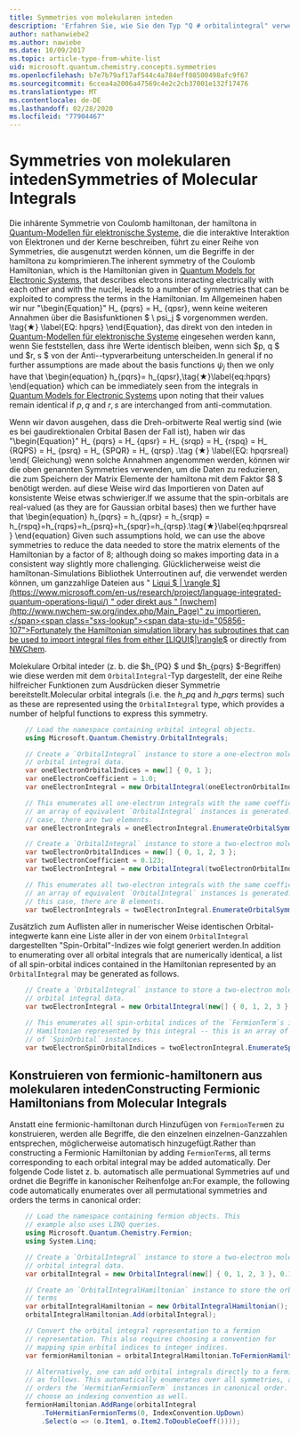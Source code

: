 ```yaml
---
title: Symmetries von molekularen inteden
description: 'Erfahren Sie, wie Sie den Typ "Q # orbitalintegral" verwenden, um molekulare Symmetries aufzuzählen.'
author: nathanwiebe2
ms.author: nawiebe
ms.date: 10/09/2017
ms.topic: article-type-from-white-list
uid: microsoft.quantum.chemistry.concepts.symmetries
ms.openlocfilehash: b7e7b79af17af544c4a784eff08500498afc9f67
ms.sourcegitcommit: 6ccea4a2006a47569c4e2c2cb37001e132f17476
ms.translationtype: MT
ms.contentlocale: de-DE
ms.lasthandoff: 02/28/2020
ms.locfileid: "77904467"
---
```

# <a name="symmetries-of-molecular-integrals"></a><span data-ttu-id="05856-103">Symmetries von molekularen inteden</span><span class="sxs-lookup"><span data-stu-id="05856-103">Symmetries of Molecular Integrals</span></span>

<span data-ttu-id="05856-104">Die inhärente Symmetrie von Coulomb hamiltonan, der hamiltona in [Quantum-Modellen für elektronische Systeme](xref:microsoft.quantum.chemistry.concepts.quantummodels), die die interaktive Interaktion von Elektronen und der Kerne beschreiben, führt zu einer Reihe von Symmetries, die ausgenutzt werden können, um die Begriffe in der hamiltona zu komprimieren.</span><span class="sxs-lookup"><span data-stu-id="05856-104">The inherent symmetry of the Coulomb Hamiltonian, which is the Hamiltonian given in [Quantum Models for Electronic Systems](xref:microsoft.quantum.chemistry.concepts.quantummodels), that describes electrons interacting electrically with each other and with the nuclei, leads to a number of symmetries that can be exploited to compress the terms in the Hamiltonian.</span></span>
<span data-ttu-id="05856-105">Im Allgemeinen haben wir nur "\begin{Equation}" H_ {pqrs} = H_ {qpsr}, wenn keine weiteren Annahmen über die Basisfunktionen $ \ psi_j $ vorgenommen werden. \tag{★} \label{EQ: hpqrs} \end{Equation}, das direkt von den inteden in [Quantum-Modellen für elektronische Systeme](xref:microsoft.quantum.chemistry.concepts.quantummodels) eingesehen werden kann, wenn Sie feststellen, dass ihre Werte identisch bleiben, wenn sich $p, q $ und $r, s $ von der Anti--typverarbeitung unterscheiden.</span><span class="sxs-lookup"><span data-stu-id="05856-105">In general if no further assumptions are made about the basis functions $\psi_j$ then we only have that \begin{equation} h_{pqrs}= h_{qpsr},\tag{★}\label{eq:hpqrs} \end{equation} which can be immediately seen from the integrals in [Quantum Models for Electronic Systems](xref:microsoft.quantum.chemistry.concepts.quantummodels) upon noting that their values remain identical if $p,q$ and $r,s$ are interchanged from anti-commutation.</span></span>

<span data-ttu-id="05856-106">Wenn wir davon ausgehen, dass die Dreh-orbitwerte Real wertig sind (wie es bei gaudirektionalen Orbital Basen der Fall ist), haben wir das "\begin{Equation}" H_ {pqrs} = H_ {qpsr} = H_ {srqp} = H_ {rspq} = H_ {RQPS} = H_ {psrq} = H_ {SPQR} = H_ {qrsp} .\tag {★} \label{EQ: hpqrsreal} \end{ Gleichung} wenn solche Annahmen angenommen werden, können wir die oben genannten Symmetries verwenden, um die Daten zu reduzieren, die zum Speichern der Matrix Elemente der hamiltona mit dem Faktor $8 $ benötigt werden. auf diese Weise wird das Importieren von Daten auf konsistente Weise etwas schwieriger.</span><span class="sxs-lookup"><span data-stu-id="05856-106">If we assume that the spin-orbitals are real-valued (as they are for Gaussian orbital bases) then we further have that \begin{equation} h_{pqrs} = h_{qpsr} = h_{srqp} = h_{rspq}=h_{rqps}=h_{psrq}=h_{spqr}=h_{qrsp}.\tag{★}\label{eq:hpqrsreal} \end{equation} Given such assumptions hold, we can use the above symmetries to reduce the data needed to store the matrix elements of the Hamiltonian by a factor of $8$; although doing so makes importing data in a consistent way slightly more challenging.</span></span>
<span data-ttu-id="05856-107">Glücklicherweise weist die hamiltonan-Simulations Bibliothek Unterroutinen auf, die verwendet werden können, um ganzzahlige Dateien aus " [Liqui $ | \rangle $](https://www.microsoft.com/en-us/research/project/language-integrated-quantum-operations-liqui/) " oder direkt aus " [nwchem](http://www.nwchem-sw.org/index.php/Main_Page)" zu importieren.</span><span class="sxs-lookup"><span data-stu-id="05856-107">Fortunately the Hamiltonian simulation library has subroutines that can be used to import integral files from either [LIQUI$|\rangle$](https://www.microsoft.com/en-us/research/project/language-integrated-quantum-operations-liqui/) or directly from [NWChem](http://www.nwchem-sw.org/index.php/Main_Page).</span></span>

<span data-ttu-id="05856-108">Molekulare Orbital inteder (z. b. die $h\_{PQ} $ und $h\_{pqrs} $-Begriffen) wie diese werden mit dem `OrbitalIntegral`-Typ dargestellt, der eine Reihe hilfreicher Funktionen zum Ausdrücken dieser Symmetrie bereitstellt.</span><span class="sxs-lookup"><span data-stu-id="05856-108">Molecular orbital integrals (i.e. the $h\_{pq}$ and $h\_{pqrs}$ terms) such as these are represented using the `OrbitalIntegral` type, which provides a number of helpful functions to express this symmetry.</span></span>
```csharp
    // Load the namespace containing orbital integral objects.
    using Microsoft.Quantum.Chemistry.OrbitalIntegrals;

    // Create a `OrbitalIntegral` instance to store a one-electron molecular 
    // orbital integral data.
    var oneElectronOrbitalIndices = new[] { 0, 1 };
    var oneElectronCoefficient = 1.0;
    var oneElectronIntegral = new OrbitalIntegral(oneElectronOrbitalIndices, oneElectronCoefficient);

    // This enumerates all one-electron integrals with the same coefficient --
    // an array of equivalent `OrbitalIntegral` instances is generated. In this
    // case, there are two elements.
    var oneElectronIntegrals = oneElectronIntegral.EnumerateOrbitalSymmetries();

    // Create a `OrbitalIntegral` instance to store a two-electron molecular orbital integral data.
    var twoElectronOrbitalIndices = new[] { 0, 1, 2, 3 };
    var twoElectronCoefficient = 0.123;
    var twoElectronIntegral = new OrbitalIntegral(twoElectronOrbitalIndices, twoElectronCoefficient);

    // This enumerates all two-electron integrals with the same coefficient -- 
    // an array of equivalent `OrbitalIntegral` instances is generated. In 
    // this case, there are 8 elements.
    var twoElectronIntegrals = twoElectronIntegral.EnumerateOrbitalSymmetries();
```

<span data-ttu-id="05856-109">Zusätzlich zum Auflisten aller in numerischer Weise identischen Orbital-integwerte kann eine Liste aller in der von einem `OrbitalIntegral` dargestellten "Spin-Orbital"-Indizes wie folgt generiert werden.</span><span class="sxs-lookup"><span data-stu-id="05856-109">In addition to enumerating over all orbital integrals that are numerically identical, a list of all spin-orbital indices contained in the Hamiltonian represented by an `OrbitalIntegral` may be generated as follows.</span></span>
```csharp
    // Create a `OrbitalIntegral` instance to store a two-electron molecular
    // orbital integral data.
    var twoElectronIntegral = new OrbitalIntegral(new[] { 0, 1, 2, 3 }, 0.123);

    // This enumerates all spin-orbital indices of the `FermionTerm`s in the 
    // Hamiltonian represented by this integral -- this is an array of array 
    // of `SpinOrbital` instances.
    var twoElectronSpinOrbitalIndices = twoElectronIntegral.EnumerateSpinOrbitals();
```
## <a name="constructing-fermionic-hamiltonians-from-molecular-integrals"></a><span data-ttu-id="05856-110">Konstruieren von fermionic-hamiltonern aus molekularen inteden</span><span class="sxs-lookup"><span data-stu-id="05856-110">Constructing Fermionic Hamiltonians from Molecular Integrals</span></span>

<span data-ttu-id="05856-111">Anstatt eine fermionic-hamiltonan durch Hinzufügen von `FermionTerm`en zu konstruieren, werden alle Begriffe, die den einzelnen einzelnen-Ganzzahlen entsprechen, möglicherweise automatisch hinzugefügt.</span><span class="sxs-lookup"><span data-stu-id="05856-111">Rather than constructing a Fermionic Hamiltonian by adding `FermionTerm`s, all terms corresponding to each orbital integral may be added automatically.</span></span>
<span data-ttu-id="05856-112">Der folgende Code listet z. b. automatisch alle permuational Symmetries auf und ordnet die Begriffe in kanonischer Reihenfolge an:</span><span class="sxs-lookup"><span data-stu-id="05856-112">For example, the following code automatically enumerates over all permutational symmetries and orders the terms in canonical order:</span></span> 
```csharp
    // Load the namespace containing fermion objects. This
    // example also uses LINQ queries.
    using Microsoft.Quantum.Chemistry.Fermion;
    using System.Linq;

    // Create a `OrbitalIntegral` instance to store a two-electron molecular 
    // orbital integral data.
    var orbitalIntegral = new OrbitalIntegral(new[] { 0, 1, 2, 3 }, 0.123);

    // Create an `OrbitalIntegralHamiltonian` instance to store the orbital integral
    // terms
    var orbitalIntegralHamiltonian = new OrbitalIntegralHamiltonian();
    orbitalIntegralHamiltonian.Add(orbitalIntegral);

    // Convert the orbital integral representation to a fermion
    // representation. This also requires choosing a convention for 
    // mapping spin orbital indices to integer indices.
    var fermionHamiltonian = orbitalIntegralHamiltonian.ToFermionHamiltonian(IndexConvention.UpDown);

    // Alternatively, one can add orbital integrals directly to a fermion Hamiltonian
    // as follows. This automatically enumerates over all symmetries, and then
    // orders the `HermitianFermionTerm` instances in canonical order. We will need to
    // choose an indexing convention as well.
    fermionHamiltonian.AddRange(orbitalIntegral
        .ToHermitianFermionTerms(0, IndexConvention.UpDown)
        .Select(o => (o.Item1, o.Item2.ToDoubleCoeff())));
```
